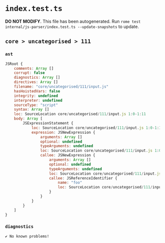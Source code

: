 # `index.test.ts`

**DO NOT MODIFY**. This file has been autogenerated. Run `rome test internal/js-parser/index.test.ts --update-snapshots` to update.

## `core > uncategorised > 111`

### `ast`

```javascript
JSRoot {
	comments: Array []
	corrupt: false
	diagnostics: Array []
	directives: Array []
	filename: "core/uncategorised/111/input.js"
	hasHoistedVars: false
	integrity: undefined
	interpreter: undefined
	sourceType: "script"
	syntax: Array []
	loc: SourceLocation core/uncategorised/111/input.js 1:0-1:11
	body: Array [
		JSExpressionStatement {
			loc: SourceLocation core/uncategorised/111/input.js 1:0-1:11
			expression: JSNewExpression {
				arguments: Array []
				optional: undefined
				typeArguments: undefined
				loc: SourceLocation core/uncategorised/111/input.js 1:0-1:11
				callee: JSNewExpression {
					arguments: Array []
					optional: undefined
					typeArguments: undefined
					loc: SourceLocation core/uncategorised/111/input.js 1:4-1:11
					callee: JSReferenceIdentifier {
						name: "foo"
						loc: SourceLocation core/uncategorised/111/input.js 1:8-1:11 (foo)
					}
				}
			}
		}
	]
}
```

### `diagnostics`

```
✔ No known problems!

```
